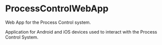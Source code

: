 # ProcessControlWebApp

Web App for the Process Control system.

Application for Android and iOS devices used to interact with the Process Control System.